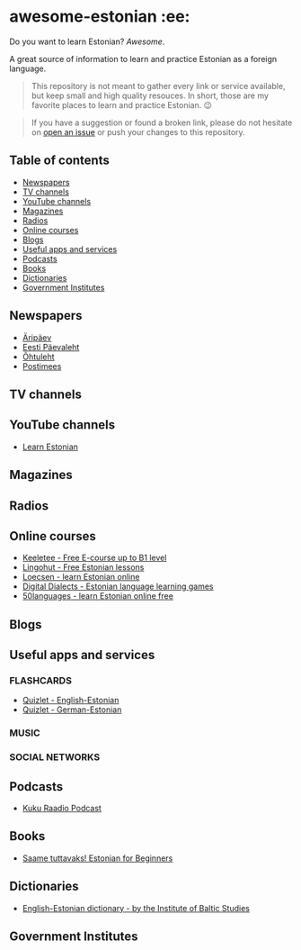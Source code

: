 # awesome-estonian :ee:
Do you want to learn Estonian? *Awesome*.

A great source of information to learn and practice Estonian as a foreign language.

> This repository is not meant to gather every link or service available, but keep small and high quality resouces. In short, those are my favorite places to learn and practice Estonian. :wink:

> If you have a suggestion or found a broken link, please do not hesitate on [open an issue](https://github.com/willianpaixao/awesome-german/issues) or push your changes to this repository.

## Table of contents
* [Newspapers](#newspapers)
* [TV channels](#tv-channels)
* [YouTube channels](#youtube-channels)
* [Magazines](#magazines)
* [Radios](#radios)
* [Online courses](#online-courses)
* [Blogs](#blogs)
* [Useful apps and services](#useful-apps-and-services)
* [Podcasts](#podcasts)
* [Books](#books)
* [Dictionaries](#dictionaries)
* [Government Institutes](#government-institutes)

## Newspapers
* [Äripäev](https://www.aripaev.ee/)
* [Eesti Päevaleht](https://epl.delfi.ee/)
* [Õhtuleht](https://www.ohtuleht.ee/)
* [Postimees](https://www.postimees.ee/)
## TV channels

## YouTube channels
* [Learn Estonian](https://www.youtube.com/channel/UCYhJuSf32yh7KWusTKscpnQ)

## Magazines

## Radios

## Online courses
* [Keeletee - Free E-course up to B1 level](https://www.keeletee.ee/index_en.html)
* [Lingohut - Free Estonian lessons](https://www.lingohut.com/en/l115/learn-estonian)
* [Loecsen - learn Estonian online](https://www.loecsen.com/en/learn-estonian)
* [Digital Dialects - Estonian language learning games](https://www.digitaldialects.com/Estonian.htm)
* [50languages - learn Estonian online free](https://www.50languages.com/learn-estonian-online-free.php)

## Blogs

## Useful apps and services

### FLASHCARDS
* [Quizlet - English-Estonian](https://quizlet.com/subject/estonian/)
* [Quizlet - German-Estonian](https://quizlet.com/subject/estnisch/)

### MUSIC

### SOCIAL NETWORKS

## Podcasts
* [Kuku Raadio Podcast](http://podcast.kuku.postimees.ee/)

## Books
* [Saame tuttavaks! Estonian for Beginners](https://www.apollo.ee/saame-tuttavaks-estonian-for-beginners.html)

## Dictionaries
* [English-Estonian dictionary - by the Institute of Baltic Studies](http://dict.ibs.ee/)

## Government Institutes

